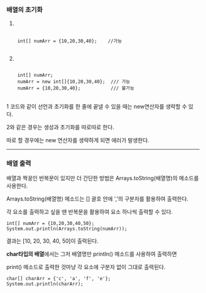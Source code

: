 ### 배열의 초기화



1.
<pre>
<code>
    int[] numArr = {10,20,30,40};    //가능
</code>
</pre>



2.
<pre>
<code>
    int[] numArr;
    numArr = new int[]{10,20,30,40};  /// 가능
    numArr = {10,20,30,40};           /// 불가능
</code>
</pre>



1 코드와 같이 선언과 초기화를 한 줄에 끝낼 수 있을 때는 new연산자를 생략할 수 있다.



2와 같은 경우는 생성과 초기화를 따로따로 한다.



따로 할 경우에는 new 연산자를 생략하게 되면 에러가 발생한다.



-------------------------------------------------------------------------



### 배열 출력



배열과 짝꿍인 반복문이 있지만 더 간단한 방법은 Arrays.toString(배열명)의 메소드를 사용한다.



Arrays.toString(배열명) 메소드는 [] 괄호 안에 ','의 구분자를 활용하여 출력한다.



각 요소를 출력하고 싶을 땐 반복문을 활용하여 요소 하나씩 출력할 수 있다.



```
int[] numArr = {10,20,30,40,50};
System.out.println(Arrays.toString(numArr));
```



결과는 [10, 20, 30, 40, 50]이 출력된다.



**char타입의 배열**에서는 그저 배열명만 println() 메소드를 사용하여 출력하면 



print() 메소드로 출력한 것마냥 각 요소에 구분자 없이 그대로 출력된다. 



```
char[] charArr = {'c', 'a', 'f', 'e'};
System.out.println(charArr);
```